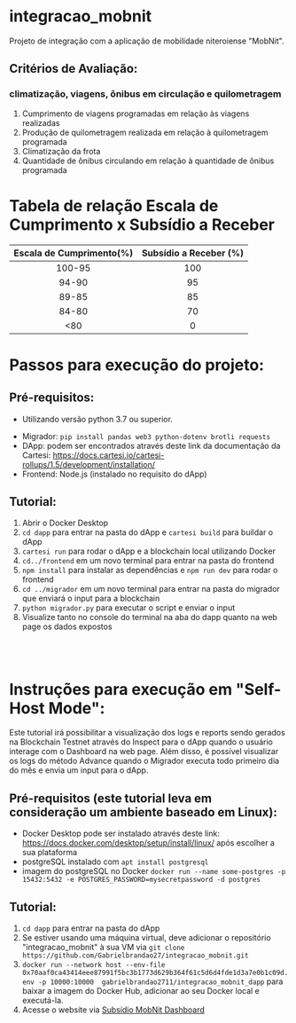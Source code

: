 # integracao_mobnit
Projeto de integração com a aplicação de mobilidade niteroiense "MobNit".

## Critérios de Avaliação:
### climatização, viagens, ônibus em circulação e quilometragem

1. Cumprimento de viagens programadas em relação às viagens realizadas
2. Produção de quilometragem realizada em relação à quilometragem programada
3. Climatização da frota
4. Quantidade de ônibus circulando em relação à quantidade de ônibus programada

# Tabela de relação Escala de Cumprimento x Subsídio a Receber

| Escala de Cumprimento(%)   | Subsídio a Receber (%) |
|:--------------------------:|:----------------------:|
|        100-95              |        100             |
|         94-90              |         95             |
|         89-85              |         85             |
|         84-80              |         70             |
|         <80                |          0             |



# Passos para execução do projeto:

## Pré-requisitos:
* Utilizando versão python 3.7 ou superior.
- Migrador: `pip install pandas web3 python-dotenv brotli requests`
- DApp: podem ser encontrados através deste link da documentação da Cartesi: https://docs.cartesi.io/cartesi-rollups/1.5/development/installation/
- Frontend: Node.js (instalado no requisito do dApp)

## Tutorial:
1. Abrir o Docker Desktop
2. `cd dapp` para entrar na pasta do dApp e `cartesi build` para buildar o dApp
3. `cartesi run` para rodar o dApp e a blockchain local utilizando Docker
4. `cd../frontend` em um novo terminal para entrar na pasta do frontend
5. `npm install` para instalar as dependências e `npm run dev` para rodar o frontend
6. `cd ../migrador` em um novo terminal para entrar na pasta do migrador que enviará o input para a blockchain
7. `python migrador.py` para executar o script e enviar o input
8. Visualize tanto no console do terminal na aba do dapp quanto na web page os dados expostos

<br><br>
# Instruções para execução em "Self-Host Mode":

Este tutorial irá possibilitar a visualização dos logs e reports sendo gerados na Blockchain Testnet através do Inspect para o dApp quando o usuário interage com o Dashboard na web page.
Além disso, é possível visualizar os logs do método Advance quando o Migrador executa todo primeiro dia do mês e envia um input para o dApp.
<br>

## Pré-requisitos (este tutorial leva em consideração um ambiente baseado em Linux):
- Docker Desktop pode ser instalado através deste link: https://docs.docker.com/desktop/setup/install/linux/ após escolher a sua plataforma
- postgreSQL instalado com `apt install postgresql`
- imagem do postgreSQL no Docker `docker run --name some-postgres -p 15432:5432 -e POSTGRES_PASSWORD=mysecretpassword -d postgres`

## Tutorial:
1. `cd dapp` para entrar na pasta do dApp
2. Se estiver usando uma máquina virtual, deve adicionar o repositório "integracao_mobnit" à sua VM
 via `git clone https://github.com/Gabrielbrandao27/integracao_mobnit.git`
3. `docker run --network host --env-file 0x70aaf0ca43414eee87991f5bc3b1773d629b364f61c5d6d4fde1d3a7e0b1c09d.env -p 10000:10000  gabrielbrandao2711/integracao_mobnit_dapp`
 para baixar a imagem do Docker Hub, adicionar ao seu Docker local e executá-la.
4. Acesse o website via [Subsídio MobNit Dashboard](http://dashboard-subsidios.s3-website.us-east-2.amazonaws.com/)